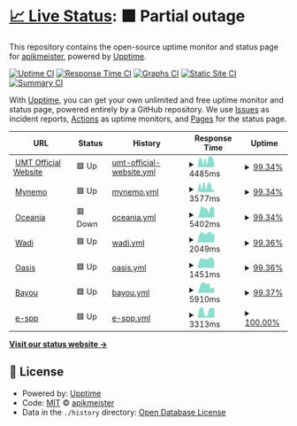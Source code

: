 # [📈 Live Status](https://apikmeister.github.io/umt-web-uptime): <!--live status--> **🟧 Partial outage**

This repository contains the open-source uptime monitor and status page for [apikmeister](https://apikmeister.github.io/umt-web-uptime), powered by [Upptime](https://github.com/upptime/upptime).

[![Uptime CI](https://github.com/apikmeister/umt-web-uptime/workflows/Uptime%20CI/badge.svg)](https://github.com/apikmeister/umt-web-uptime/actions?query=workflow%3A%22Uptime+CI%22)
[![Response Time CI](https://github.com/apikmeister/umt-web-uptime/workflows/Response%20Time%20CI/badge.svg)](https://github.com/apikmeister/umt-web-uptime/actions?query=workflow%3A%22Response+Time+CI%22)
[![Graphs CI](https://github.com/apikmeister/umt-web-uptime/workflows/Graphs%20CI/badge.svg)](https://github.com/apikmeister/umt-web-uptime/actions?query=workflow%3A%22Graphs+CI%22)
[![Static Site CI](https://github.com/apikmeister/umt-web-uptime/workflows/Static%20Site%20CI/badge.svg)](https://github.com/apikmeister/umt-web-uptime/actions?query=workflow%3A%22Static+Site+CI%22)
[![Summary CI](https://github.com/apikmeister/umt-web-uptime/workflows/Summary%20CI/badge.svg)](https://github.com/apikmeister/umt-web-uptime/actions?query=workflow%3A%22Summary+CI%22)

With [Upptime](https://upptime.js.org), you can get your own unlimited and free uptime monitor and status page, powered entirely by a GitHub repository. We use [Issues](https://github.com/apikmeister/umt-web-uptime/issues) as incident reports, [Actions](https://github.com/apikmeister/umt-web-uptime/actions) as uptime monitors, and [Pages](https://apikmeister.github.io/umt-web-uptime) for the status page.

<!--start: status pages-->
<!-- This summary is generated by Upptime (https://github.com/upptime/upptime) -->
<!-- Do not edit this manually, your changes will be overwritten -->
<!-- prettier-ignore -->
| URL | Status | History | Response Time | Uptime |
| --- | ------ | ------- | ------------- | ------ |
| <img alt="" src="https://icons.duckduckgo.com/ip3/www.umt.edu.my.ico" height="13"> [UMT Official Website](https://www.umt.edu.my) | 🟩 Up | [umt-official-website.yml](https://github.com/apikmeister/umt-web-uptime/commits/HEAD/history/umt-official-website.yml) | <details><summary><img alt="Response time graph" src="./graphs/umt-official-website/response-time-week.png" height="20"> 4485ms</summary><br><a href="https://apikmeister.github.io/umt-web-uptime/history/umt-official-website"><img alt="Response time 4054" src="https://img.shields.io/endpoint?url=https%3A%2F%2Fraw.githubusercontent.com%2Fapikmeister%2Fumt-web-uptime%2FHEAD%2Fapi%2Fumt-official-website%2Fresponse-time.json"></a><br><a href="https://apikmeister.github.io/umt-web-uptime/history/umt-official-website"><img alt="24-hour response time 1358" src="https://img.shields.io/endpoint?url=https%3A%2F%2Fraw.githubusercontent.com%2Fapikmeister%2Fumt-web-uptime%2FHEAD%2Fapi%2Fumt-official-website%2Fresponse-time-day.json"></a><br><a href="https://apikmeister.github.io/umt-web-uptime/history/umt-official-website"><img alt="7-day response time 4485" src="https://img.shields.io/endpoint?url=https%3A%2F%2Fraw.githubusercontent.com%2Fapikmeister%2Fumt-web-uptime%2FHEAD%2Fapi%2Fumt-official-website%2Fresponse-time-week.json"></a><br><a href="https://apikmeister.github.io/umt-web-uptime/history/umt-official-website"><img alt="30-day response time 3972" src="https://img.shields.io/endpoint?url=https%3A%2F%2Fraw.githubusercontent.com%2Fapikmeister%2Fumt-web-uptime%2FHEAD%2Fapi%2Fumt-official-website%2Fresponse-time-month.json"></a><br><a href="https://apikmeister.github.io/umt-web-uptime/history/umt-official-website"><img alt="1-year response time 4054" src="https://img.shields.io/endpoint?url=https%3A%2F%2Fraw.githubusercontent.com%2Fapikmeister%2Fumt-web-uptime%2FHEAD%2Fapi%2Fumt-official-website%2Fresponse-time-year.json"></a></details> | <details><summary><a href="https://apikmeister.github.io/umt-web-uptime/history/umt-official-website">99.34%</a></summary><a href="https://apikmeister.github.io/umt-web-uptime/history/umt-official-website"><img alt="All-time uptime 97.76%" src="https://img.shields.io/endpoint?url=https%3A%2F%2Fraw.githubusercontent.com%2Fapikmeister%2Fumt-web-uptime%2FHEAD%2Fapi%2Fumt-official-website%2Fuptime.json"></a><br><a href="https://apikmeister.github.io/umt-web-uptime/history/umt-official-website"><img alt="24-hour uptime 100.00%" src="https://img.shields.io/endpoint?url=https%3A%2F%2Fraw.githubusercontent.com%2Fapikmeister%2Fumt-web-uptime%2FHEAD%2Fapi%2Fumt-official-website%2Fuptime-day.json"></a><br><a href="https://apikmeister.github.io/umt-web-uptime/history/umt-official-website"><img alt="7-day uptime 99.34%" src="https://img.shields.io/endpoint?url=https%3A%2F%2Fraw.githubusercontent.com%2Fapikmeister%2Fumt-web-uptime%2FHEAD%2Fapi%2Fumt-official-website%2Fuptime-week.json"></a><br><a href="https://apikmeister.github.io/umt-web-uptime/history/umt-official-website"><img alt="30-day uptime 99.48%" src="https://img.shields.io/endpoint?url=https%3A%2F%2Fraw.githubusercontent.com%2Fapikmeister%2Fumt-web-uptime%2FHEAD%2Fapi%2Fumt-official-website%2Fuptime-month.json"></a><br><a href="https://apikmeister.github.io/umt-web-uptime/history/umt-official-website"><img alt="1-year uptime 97.76%" src="https://img.shields.io/endpoint?url=https%3A%2F%2Fraw.githubusercontent.com%2Fapikmeister%2Fumt-web-uptime%2FHEAD%2Fapi%2Fumt-official-website%2Fuptime-year.json"></a></details>
| <img alt="" src="https://icons.duckduckgo.com/ip3/mynemo.umt.edu.my.ico" height="13"> [Mynemo](https://mynemo.umt.edu.my) | 🟩 Up | [mynemo.yml](https://github.com/apikmeister/umt-web-uptime/commits/HEAD/history/mynemo.yml) | <details><summary><img alt="Response time graph" src="./graphs/mynemo/response-time-week.png" height="20"> 3577ms</summary><br><a href="https://apikmeister.github.io/umt-web-uptime/history/mynemo"><img alt="Response time 3907" src="https://img.shields.io/endpoint?url=https%3A%2F%2Fraw.githubusercontent.com%2Fapikmeister%2Fumt-web-uptime%2FHEAD%2Fapi%2Fmynemo%2Fresponse-time.json"></a><br><a href="https://apikmeister.github.io/umt-web-uptime/history/mynemo"><img alt="24-hour response time 1359" src="https://img.shields.io/endpoint?url=https%3A%2F%2Fraw.githubusercontent.com%2Fapikmeister%2Fumt-web-uptime%2FHEAD%2Fapi%2Fmynemo%2Fresponse-time-day.json"></a><br><a href="https://apikmeister.github.io/umt-web-uptime/history/mynemo"><img alt="7-day response time 3577" src="https://img.shields.io/endpoint?url=https%3A%2F%2Fraw.githubusercontent.com%2Fapikmeister%2Fumt-web-uptime%2FHEAD%2Fapi%2Fmynemo%2Fresponse-time-week.json"></a><br><a href="https://apikmeister.github.io/umt-web-uptime/history/mynemo"><img alt="30-day response time 3811" src="https://img.shields.io/endpoint?url=https%3A%2F%2Fraw.githubusercontent.com%2Fapikmeister%2Fumt-web-uptime%2FHEAD%2Fapi%2Fmynemo%2Fresponse-time-month.json"></a><br><a href="https://apikmeister.github.io/umt-web-uptime/history/mynemo"><img alt="1-year response time 3907" src="https://img.shields.io/endpoint?url=https%3A%2F%2Fraw.githubusercontent.com%2Fapikmeister%2Fumt-web-uptime%2FHEAD%2Fapi%2Fmynemo%2Fresponse-time-year.json"></a></details> | <details><summary><a href="https://apikmeister.github.io/umt-web-uptime/history/mynemo">99.34%</a></summary><a href="https://apikmeister.github.io/umt-web-uptime/history/mynemo"><img alt="All-time uptime 97.74%" src="https://img.shields.io/endpoint?url=https%3A%2F%2Fraw.githubusercontent.com%2Fapikmeister%2Fumt-web-uptime%2FHEAD%2Fapi%2Fmynemo%2Fuptime.json"></a><br><a href="https://apikmeister.github.io/umt-web-uptime/history/mynemo"><img alt="24-hour uptime 100.00%" src="https://img.shields.io/endpoint?url=https%3A%2F%2Fraw.githubusercontent.com%2Fapikmeister%2Fumt-web-uptime%2FHEAD%2Fapi%2Fmynemo%2Fuptime-day.json"></a><br><a href="https://apikmeister.github.io/umt-web-uptime/history/mynemo"><img alt="7-day uptime 99.34%" src="https://img.shields.io/endpoint?url=https%3A%2F%2Fraw.githubusercontent.com%2Fapikmeister%2Fumt-web-uptime%2FHEAD%2Fapi%2Fmynemo%2Fuptime-week.json"></a><br><a href="https://apikmeister.github.io/umt-web-uptime/history/mynemo"><img alt="30-day uptime 99.48%" src="https://img.shields.io/endpoint?url=https%3A%2F%2Fraw.githubusercontent.com%2Fapikmeister%2Fumt-web-uptime%2FHEAD%2Fapi%2Fmynemo%2Fuptime-month.json"></a><br><a href="https://apikmeister.github.io/umt-web-uptime/history/mynemo"><img alt="1-year uptime 97.74%" src="https://img.shields.io/endpoint?url=https%3A%2F%2Fraw.githubusercontent.com%2Fapikmeister%2Fumt-web-uptime%2FHEAD%2Fapi%2Fmynemo%2Fuptime-year.json"></a></details>
| <img alt="" src="https://icons.duckduckgo.com/ip3/epembelajaran.umt.edu.my.ico" height="13"> [Oceania](https://epembelajaran.umt.edu.my/oceania/) | 🟥 Down | [oceania.yml](https://github.com/apikmeister/umt-web-uptime/commits/HEAD/history/oceania.yml) | <details><summary><img alt="Response time graph" src="./graphs/oceania/response-time-week.png" height="20"> 5402ms</summary><br><a href="https://apikmeister.github.io/umt-web-uptime/history/oceania"><img alt="Response time 4619" src="https://img.shields.io/endpoint?url=https%3A%2F%2Fraw.githubusercontent.com%2Fapikmeister%2Fumt-web-uptime%2FHEAD%2Fapi%2Foceania%2Fresponse-time.json"></a><br><a href="https://apikmeister.github.io/umt-web-uptime/history/oceania"><img alt="24-hour response time 5732" src="https://img.shields.io/endpoint?url=https%3A%2F%2Fraw.githubusercontent.com%2Fapikmeister%2Fumt-web-uptime%2FHEAD%2Fapi%2Foceania%2Fresponse-time-day.json"></a><br><a href="https://apikmeister.github.io/umt-web-uptime/history/oceania"><img alt="7-day response time 5402" src="https://img.shields.io/endpoint?url=https%3A%2F%2Fraw.githubusercontent.com%2Fapikmeister%2Fumt-web-uptime%2FHEAD%2Fapi%2Foceania%2Fresponse-time-week.json"></a><br><a href="https://apikmeister.github.io/umt-web-uptime/history/oceania"><img alt="30-day response time 4556" src="https://img.shields.io/endpoint?url=https%3A%2F%2Fraw.githubusercontent.com%2Fapikmeister%2Fumt-web-uptime%2FHEAD%2Fapi%2Foceania%2Fresponse-time-month.json"></a><br><a href="https://apikmeister.github.io/umt-web-uptime/history/oceania"><img alt="1-year response time 4619" src="https://img.shields.io/endpoint?url=https%3A%2F%2Fraw.githubusercontent.com%2Fapikmeister%2Fumt-web-uptime%2FHEAD%2Fapi%2Foceania%2Fresponse-time-year.json"></a></details> | <details><summary><a href="https://apikmeister.github.io/umt-web-uptime/history/oceania">99.34%</a></summary><a href="https://apikmeister.github.io/umt-web-uptime/history/oceania"><img alt="All-time uptime 97.63%" src="https://img.shields.io/endpoint?url=https%3A%2F%2Fraw.githubusercontent.com%2Fapikmeister%2Fumt-web-uptime%2FHEAD%2Fapi%2Foceania%2Fuptime.json"></a><br><a href="https://apikmeister.github.io/umt-web-uptime/history/oceania"><img alt="24-hour uptime 99.94%" src="https://img.shields.io/endpoint?url=https%3A%2F%2Fraw.githubusercontent.com%2Fapikmeister%2Fumt-web-uptime%2FHEAD%2Fapi%2Foceania%2Fuptime-day.json"></a><br><a href="https://apikmeister.github.io/umt-web-uptime/history/oceania"><img alt="7-day uptime 99.34%" src="https://img.shields.io/endpoint?url=https%3A%2F%2Fraw.githubusercontent.com%2Fapikmeister%2Fumt-web-uptime%2FHEAD%2Fapi%2Foceania%2Fuptime-week.json"></a><br><a href="https://apikmeister.github.io/umt-web-uptime/history/oceania"><img alt="30-day uptime 99.49%" src="https://img.shields.io/endpoint?url=https%3A%2F%2Fraw.githubusercontent.com%2Fapikmeister%2Fumt-web-uptime%2FHEAD%2Fapi%2Foceania%2Fuptime-month.json"></a><br><a href="https://apikmeister.github.io/umt-web-uptime/history/oceania"><img alt="1-year uptime 97.63%" src="https://img.shields.io/endpoint?url=https%3A%2F%2Fraw.githubusercontent.com%2Fapikmeister%2Fumt-web-uptime%2FHEAD%2Fapi%2Foceania%2Fuptime-year.json"></a></details>
| <img alt="" src="https://icons.duckduckgo.com/ip3/epembelajaran.umt.edu.my.ico" height="13"> [Wadi](https://epembelajaran.umt.edu.my/wadi/) | 🟩 Up | [wadi.yml](https://github.com/apikmeister/umt-web-uptime/commits/HEAD/history/wadi.yml) | <details><summary><img alt="Response time graph" src="./graphs/wadi/response-time-week.png" height="20"> 2049ms</summary><br><a href="https://apikmeister.github.io/umt-web-uptime/history/wadi"><img alt="Response time 2168" src="https://img.shields.io/endpoint?url=https%3A%2F%2Fraw.githubusercontent.com%2Fapikmeister%2Fumt-web-uptime%2FHEAD%2Fapi%2Fwadi%2Fresponse-time.json"></a><br><a href="https://apikmeister.github.io/umt-web-uptime/history/wadi"><img alt="24-hour response time 2020" src="https://img.shields.io/endpoint?url=https%3A%2F%2Fraw.githubusercontent.com%2Fapikmeister%2Fumt-web-uptime%2FHEAD%2Fapi%2Fwadi%2Fresponse-time-day.json"></a><br><a href="https://apikmeister.github.io/umt-web-uptime/history/wadi"><img alt="7-day response time 2049" src="https://img.shields.io/endpoint?url=https%3A%2F%2Fraw.githubusercontent.com%2Fapikmeister%2Fumt-web-uptime%2FHEAD%2Fapi%2Fwadi%2Fresponse-time-week.json"></a><br><a href="https://apikmeister.github.io/umt-web-uptime/history/wadi"><img alt="30-day response time 2234" src="https://img.shields.io/endpoint?url=https%3A%2F%2Fraw.githubusercontent.com%2Fapikmeister%2Fumt-web-uptime%2FHEAD%2Fapi%2Fwadi%2Fresponse-time-month.json"></a><br><a href="https://apikmeister.github.io/umt-web-uptime/history/wadi"><img alt="1-year response time 2168" src="https://img.shields.io/endpoint?url=https%3A%2F%2Fraw.githubusercontent.com%2Fapikmeister%2Fumt-web-uptime%2FHEAD%2Fapi%2Fwadi%2Fresponse-time-year.json"></a></details> | <details><summary><a href="https://apikmeister.github.io/umt-web-uptime/history/wadi">99.36%</a></summary><a href="https://apikmeister.github.io/umt-web-uptime/history/wadi"><img alt="All-time uptime 97.64%" src="https://img.shields.io/endpoint?url=https%3A%2F%2Fraw.githubusercontent.com%2Fapikmeister%2Fumt-web-uptime%2FHEAD%2Fapi%2Fwadi%2Fuptime.json"></a><br><a href="https://apikmeister.github.io/umt-web-uptime/history/wadi"><img alt="24-hour uptime 100.00%" src="https://img.shields.io/endpoint?url=https%3A%2F%2Fraw.githubusercontent.com%2Fapikmeister%2Fumt-web-uptime%2FHEAD%2Fapi%2Fwadi%2Fuptime-day.json"></a><br><a href="https://apikmeister.github.io/umt-web-uptime/history/wadi"><img alt="7-day uptime 99.36%" src="https://img.shields.io/endpoint?url=https%3A%2F%2Fraw.githubusercontent.com%2Fapikmeister%2Fumt-web-uptime%2FHEAD%2Fapi%2Fwadi%2Fuptime-week.json"></a><br><a href="https://apikmeister.github.io/umt-web-uptime/history/wadi"><img alt="30-day uptime 99.49%" src="https://img.shields.io/endpoint?url=https%3A%2F%2Fraw.githubusercontent.com%2Fapikmeister%2Fumt-web-uptime%2FHEAD%2Fapi%2Fwadi%2Fuptime-month.json"></a><br><a href="https://apikmeister.github.io/umt-web-uptime/history/wadi"><img alt="1-year uptime 97.64%" src="https://img.shields.io/endpoint?url=https%3A%2F%2Fraw.githubusercontent.com%2Fapikmeister%2Fumt-web-uptime%2FHEAD%2Fapi%2Fwadi%2Fuptime-year.json"></a></details>
| <img alt="" src="https://icons.duckduckgo.com/ip3/epembelajaran.umt.edu.my.ico" height="13"> [Oasis](https://epembelajaran.umt.edu.my/oasis/) | 🟩 Up | [oasis.yml](https://github.com/apikmeister/umt-web-uptime/commits/HEAD/history/oasis.yml) | <details><summary><img alt="Response time graph" src="./graphs/oasis/response-time-week.png" height="20"> 1451ms</summary><br><a href="https://apikmeister.github.io/umt-web-uptime/history/oasis"><img alt="Response time 1375" src="https://img.shields.io/endpoint?url=https%3A%2F%2Fraw.githubusercontent.com%2Fapikmeister%2Fumt-web-uptime%2FHEAD%2Fapi%2Foasis%2Fresponse-time.json"></a><br><a href="https://apikmeister.github.io/umt-web-uptime/history/oasis"><img alt="24-hour response time 1219" src="https://img.shields.io/endpoint?url=https%3A%2F%2Fraw.githubusercontent.com%2Fapikmeister%2Fumt-web-uptime%2FHEAD%2Fapi%2Foasis%2Fresponse-time-day.json"></a><br><a href="https://apikmeister.github.io/umt-web-uptime/history/oasis"><img alt="7-day response time 1451" src="https://img.shields.io/endpoint?url=https%3A%2F%2Fraw.githubusercontent.com%2Fapikmeister%2Fumt-web-uptime%2FHEAD%2Fapi%2Foasis%2Fresponse-time-week.json"></a><br><a href="https://apikmeister.github.io/umt-web-uptime/history/oasis"><img alt="30-day response time 1409" src="https://img.shields.io/endpoint?url=https%3A%2F%2Fraw.githubusercontent.com%2Fapikmeister%2Fumt-web-uptime%2FHEAD%2Fapi%2Foasis%2Fresponse-time-month.json"></a><br><a href="https://apikmeister.github.io/umt-web-uptime/history/oasis"><img alt="1-year response time 1375" src="https://img.shields.io/endpoint?url=https%3A%2F%2Fraw.githubusercontent.com%2Fapikmeister%2Fumt-web-uptime%2FHEAD%2Fapi%2Foasis%2Fresponse-time-year.json"></a></details> | <details><summary><a href="https://apikmeister.github.io/umt-web-uptime/history/oasis">99.36%</a></summary><a href="https://apikmeister.github.io/umt-web-uptime/history/oasis"><img alt="All-time uptime 97.64%" src="https://img.shields.io/endpoint?url=https%3A%2F%2Fraw.githubusercontent.com%2Fapikmeister%2Fumt-web-uptime%2FHEAD%2Fapi%2Foasis%2Fuptime.json"></a><br><a href="https://apikmeister.github.io/umt-web-uptime/history/oasis"><img alt="24-hour uptime 100.00%" src="https://img.shields.io/endpoint?url=https%3A%2F%2Fraw.githubusercontent.com%2Fapikmeister%2Fumt-web-uptime%2FHEAD%2Fapi%2Foasis%2Fuptime-day.json"></a><br><a href="https://apikmeister.github.io/umt-web-uptime/history/oasis"><img alt="7-day uptime 99.36%" src="https://img.shields.io/endpoint?url=https%3A%2F%2Fraw.githubusercontent.com%2Fapikmeister%2Fumt-web-uptime%2FHEAD%2Fapi%2Foasis%2Fuptime-week.json"></a><br><a href="https://apikmeister.github.io/umt-web-uptime/history/oasis"><img alt="30-day uptime 99.50%" src="https://img.shields.io/endpoint?url=https%3A%2F%2Fraw.githubusercontent.com%2Fapikmeister%2Fumt-web-uptime%2FHEAD%2Fapi%2Foasis%2Fuptime-month.json"></a><br><a href="https://apikmeister.github.io/umt-web-uptime/history/oasis"><img alt="1-year uptime 97.64%" src="https://img.shields.io/endpoint?url=https%3A%2F%2Fraw.githubusercontent.com%2Fapikmeister%2Fumt-web-uptime%2FHEAD%2Fapi%2Foasis%2Fuptime-year.json"></a></details>
| <img alt="" src="https://icons.duckduckgo.com/ip3/bayou.umt.edu.my.ico" height="13"> [Bayou](https://bayou.umt.edu.my) | 🟩 Up | [bayou.yml](https://github.com/apikmeister/umt-web-uptime/commits/HEAD/history/bayou.yml) | <details><summary><img alt="Response time graph" src="./graphs/bayou/response-time-week.png" height="20"> 5910ms</summary><br><a href="https://apikmeister.github.io/umt-web-uptime/history/bayou"><img alt="Response time 6103" src="https://img.shields.io/endpoint?url=https%3A%2F%2Fraw.githubusercontent.com%2Fapikmeister%2Fumt-web-uptime%2FHEAD%2Fapi%2Fbayou%2Fresponse-time.json"></a><br><a href="https://apikmeister.github.io/umt-web-uptime/history/bayou"><img alt="24-hour response time 3689" src="https://img.shields.io/endpoint?url=https%3A%2F%2Fraw.githubusercontent.com%2Fapikmeister%2Fumt-web-uptime%2FHEAD%2Fapi%2Fbayou%2Fresponse-time-day.json"></a><br><a href="https://apikmeister.github.io/umt-web-uptime/history/bayou"><img alt="7-day response time 5910" src="https://img.shields.io/endpoint?url=https%3A%2F%2Fraw.githubusercontent.com%2Fapikmeister%2Fumt-web-uptime%2FHEAD%2Fapi%2Fbayou%2Fresponse-time-week.json"></a><br><a href="https://apikmeister.github.io/umt-web-uptime/history/bayou"><img alt="30-day response time 6576" src="https://img.shields.io/endpoint?url=https%3A%2F%2Fraw.githubusercontent.com%2Fapikmeister%2Fumt-web-uptime%2FHEAD%2Fapi%2Fbayou%2Fresponse-time-month.json"></a><br><a href="https://apikmeister.github.io/umt-web-uptime/history/bayou"><img alt="1-year response time 6103" src="https://img.shields.io/endpoint?url=https%3A%2F%2Fraw.githubusercontent.com%2Fapikmeister%2Fumt-web-uptime%2FHEAD%2Fapi%2Fbayou%2Fresponse-time-year.json"></a></details> | <details><summary><a href="https://apikmeister.github.io/umt-web-uptime/history/bayou">99.37%</a></summary><a href="https://apikmeister.github.io/umt-web-uptime/history/bayou"><img alt="All-time uptime 97.61%" src="https://img.shields.io/endpoint?url=https%3A%2F%2Fraw.githubusercontent.com%2Fapikmeister%2Fumt-web-uptime%2FHEAD%2Fapi%2Fbayou%2Fuptime.json"></a><br><a href="https://apikmeister.github.io/umt-web-uptime/history/bayou"><img alt="24-hour uptime 100.00%" src="https://img.shields.io/endpoint?url=https%3A%2F%2Fraw.githubusercontent.com%2Fapikmeister%2Fumt-web-uptime%2FHEAD%2Fapi%2Fbayou%2Fuptime-day.json"></a><br><a href="https://apikmeister.github.io/umt-web-uptime/history/bayou"><img alt="7-day uptime 99.37%" src="https://img.shields.io/endpoint?url=https%3A%2F%2Fraw.githubusercontent.com%2Fapikmeister%2Fumt-web-uptime%2FHEAD%2Fapi%2Fbayou%2Fuptime-week.json"></a><br><a href="https://apikmeister.github.io/umt-web-uptime/history/bayou"><img alt="30-day uptime 99.50%" src="https://img.shields.io/endpoint?url=https%3A%2F%2Fraw.githubusercontent.com%2Fapikmeister%2Fumt-web-uptime%2FHEAD%2Fapi%2Fbayou%2Fuptime-month.json"></a><br><a href="https://apikmeister.github.io/umt-web-uptime/history/bayou"><img alt="1-year uptime 97.61%" src="https://img.shields.io/endpoint?url=https%3A%2F%2Fraw.githubusercontent.com%2Fapikmeister%2Fumt-web-uptime%2FHEAD%2Fapi%2Fbayou%2Fuptime-year.json"></a></details>
| <img alt="" src="https://icons.duckduckgo.com/ip3/e-spp.umt.edu.my.ico" height="13"> [e-spp](http://e-spp.umt.edu.my) | 🟩 Up | [e-spp.yml](https://github.com/apikmeister/umt-web-uptime/commits/HEAD/history/e-spp.yml) | <details><summary><img alt="Response time graph" src="./graphs/e-spp/response-time-week.png" height="20"> 3313ms</summary><br><a href="https://apikmeister.github.io/umt-web-uptime/history/e-spp"><img alt="Response time 3652" src="https://img.shields.io/endpoint?url=https%3A%2F%2Fraw.githubusercontent.com%2Fapikmeister%2Fumt-web-uptime%2FHEAD%2Fapi%2Fe-spp%2Fresponse-time.json"></a><br><a href="https://apikmeister.github.io/umt-web-uptime/history/e-spp"><img alt="24-hour response time 4244" src="https://img.shields.io/endpoint?url=https%3A%2F%2Fraw.githubusercontent.com%2Fapikmeister%2Fumt-web-uptime%2FHEAD%2Fapi%2Fe-spp%2Fresponse-time-day.json"></a><br><a href="https://apikmeister.github.io/umt-web-uptime/history/e-spp"><img alt="7-day response time 3313" src="https://img.shields.io/endpoint?url=https%3A%2F%2Fraw.githubusercontent.com%2Fapikmeister%2Fumt-web-uptime%2FHEAD%2Fapi%2Fe-spp%2Fresponse-time-week.json"></a><br><a href="https://apikmeister.github.io/umt-web-uptime/history/e-spp"><img alt="30-day response time 3604" src="https://img.shields.io/endpoint?url=https%3A%2F%2Fraw.githubusercontent.com%2Fapikmeister%2Fumt-web-uptime%2FHEAD%2Fapi%2Fe-spp%2Fresponse-time-month.json"></a><br><a href="https://apikmeister.github.io/umt-web-uptime/history/e-spp"><img alt="1-year response time 3652" src="https://img.shields.io/endpoint?url=https%3A%2F%2Fraw.githubusercontent.com%2Fapikmeister%2Fumt-web-uptime%2FHEAD%2Fapi%2Fe-spp%2Fresponse-time-year.json"></a></details> | <details><summary><a href="https://apikmeister.github.io/umt-web-uptime/history/e-spp">100.00%</a></summary><a href="https://apikmeister.github.io/umt-web-uptime/history/e-spp"><img alt="All-time uptime 99.37%" src="https://img.shields.io/endpoint?url=https%3A%2F%2Fraw.githubusercontent.com%2Fapikmeister%2Fumt-web-uptime%2FHEAD%2Fapi%2Fe-spp%2Fuptime.json"></a><br><a href="https://apikmeister.github.io/umt-web-uptime/history/e-spp"><img alt="24-hour uptime 100.00%" src="https://img.shields.io/endpoint?url=https%3A%2F%2Fraw.githubusercontent.com%2Fapikmeister%2Fumt-web-uptime%2FHEAD%2Fapi%2Fe-spp%2Fuptime-day.json"></a><br><a href="https://apikmeister.github.io/umt-web-uptime/history/e-spp"><img alt="7-day uptime 100.00%" src="https://img.shields.io/endpoint?url=https%3A%2F%2Fraw.githubusercontent.com%2Fapikmeister%2Fumt-web-uptime%2FHEAD%2Fapi%2Fe-spp%2Fuptime-week.json"></a><br><a href="https://apikmeister.github.io/umt-web-uptime/history/e-spp"><img alt="30-day uptime 99.65%" src="https://img.shields.io/endpoint?url=https%3A%2F%2Fraw.githubusercontent.com%2Fapikmeister%2Fumt-web-uptime%2FHEAD%2Fapi%2Fe-spp%2Fuptime-month.json"></a><br><a href="https://apikmeister.github.io/umt-web-uptime/history/e-spp"><img alt="1-year uptime 99.37%" src="https://img.shields.io/endpoint?url=https%3A%2F%2Fraw.githubusercontent.com%2Fapikmeister%2Fumt-web-uptime%2FHEAD%2Fapi%2Fe-spp%2Fuptime-year.json"></a></details>

<!--end: status pages-->

[**Visit our status website →**](https://apikmeister.github.io/umt-web-uptime)

## 📄 License

- Powered by: [Upptime](https://github.com/upptime/upptime)
- Code: [MIT](./LICENSE) © [apikmeister](https://apikmeister.github.io/umt-web-uptime)
- Data in the `./history` directory: [Open Database License](https://opendatacommons.org/licenses/odbl/1-0/)
